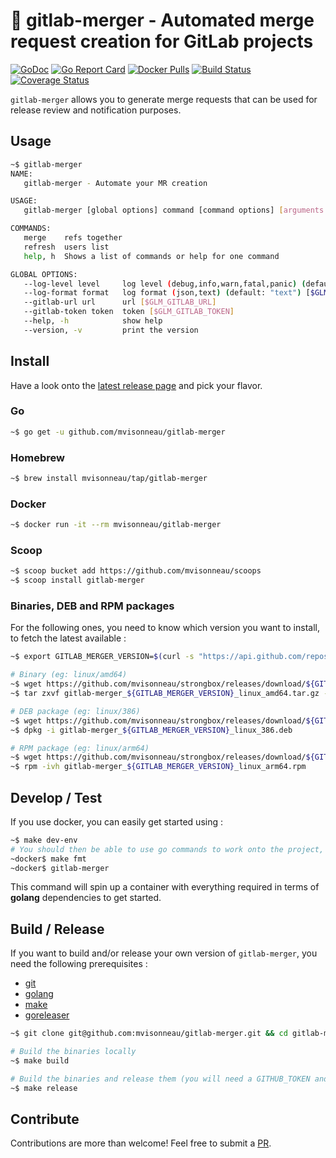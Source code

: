 # 🦊 gitlab-merger - Automated merge request creation for GitLab projects

[![GoDoc](https://godoc.org/github.com/mvisonneau/gitlab-merger?status.svg)](https://godoc.org/github.com/mvisonneau/gitlab-merger)
[![Go Report Card](https://goreportcard.com/badge/github.com/mvisonneau/gitlab-merger)](https://goreportcard.com/report/github.com/mvisonneau/gitlab-merger)
[![Docker Pulls](https://img.shields.io/docker/pulls/mvisonneau/gitlab-merger.svg)](https://hub.docker.com/r/mvisonneau/gitlab-merger/)
[![Build Status](https://cloud.drone.io/api/badges/mvisonneau/gitlab-merger/status.svg)](https://cloud.drone.io/mvisonneau/gitlab-merger)
[![Coverage Status](https://coveralls.io/repos/github/mvisonneau/gitlab-merger/badge.svg?branch=master)](https://coveralls.io/github/mvisonneau/gitlab-merger?branch=master)

`gitlab-merger` allows you to generate merge requests that can be used for release review and notification purposes.

## Usage

```bash
~$ gitlab-merger
NAME:
   gitlab-merger - Automate your MR creation

USAGE:
   gitlab-merger [global options] command [command options] [arguments...]

COMMANDS:
   merge    refs together
   refresh  users list
   help, h  Shows a list of commands or help for one command

GLOBAL OPTIONS:
   --log-level level     log level (debug,info,warn,fatal,panic) (default: "info") [$GLM_LOG_LEVEL]
   --log-format format   log format (json,text) (default: "text") [$GLM_LOG_FORMAT]
   --gitlab-url url      url [$GLM_GITLAB_URL]
   --gitlab-token token  token [$GLM_GITLAB_TOKEN]
   --help, -h            show help
   --version, -v         print the version
```

## Install

Have a look onto the [latest release page](https://github.com/mvisonneau/gitlab-merger/releases/latest) and pick your flavor.

### Go

```bash
~$ go get -u github.com/mvisonneau/gitlab-merger
```

### Homebrew

```bash
~$ brew install mvisonneau/tap/gitlab-merger
```

### Docker

```bash
~$ docker run -it --rm mvisonneau/gitlab-merger
```

### Scoop

```bash
~$ scoop bucket add https://github.com/mvisonneau/scoops
~$ scoop install gitlab-merger
```

### Binaries, DEB and RPM packages

For the following ones, you need to know which version you want to install, to fetch the latest available :

```bash
~$ export GITLAB_MERGER_VERSION=$(curl -s "https://api.github.com/repos/mvisonneau/gitlab-merger/releases/latest" | grep '"tag_name":' | sed -E 's/.*"([^"]+)".*/\1/')
```

```bash
# Binary (eg: linux/amd64)
~$ wget https://github.com/mvisonneau/strongbox/releases/download/${GITLAB_MERGER_VERSION}/gitlab-merger_${GITLAB_MERGER_VERSION}_linux_amd64.tar.gz
~$ tar zxvf gitlab-merger_${GITLAB_MERGER_VERSION}_linux_amd64.tar.gz -C /usr/local/bin

# DEB package (eg: linux/386)
~$ wget https://github.com/mvisonneau/strongbox/releases/download/${GITLAB_MERGER_VERSION}/gitlab-merger_${GITLAB_MERGER_VERSION}_linux_386.deb
~$ dpkg -i gitlab-merger_${GITLAB_MERGER_VERSION}_linux_386.deb

# RPM package (eg: linux/arm64)
~$ wget https://github.com/mvisonneau/strongbox/releases/download/${GITLAB_MERGER_VERSION}/gitlab-merger_${GITLAB_MERGER_VERSION}_linux_arm64.rpm
~$ rpm -ivh gitlab-merger_${GITLAB_MERGER_VERSION}_linux_arm64.rpm
```

## Develop / Test

If you use docker, you can easily get started using :

```bash
~$ make dev-env
# You should then be able to use go commands to work onto the project, eg:
~docker$ make fmt
~docker$ gitlab-merger
```

This command will spin up a container with everything required in terms of **golang** dependencies to get started.

## Build / Release

If you want to build and/or release your own version of `gitlab-merger`, you need the following prerequisites :

- [git](https://git-scm.com/)
- [golang](https://golang.org/)
- [make](https://www.gnu.org/software/make/)
- [goreleaser](https://goreleaser.com/)

```bash
~$ git clone git@github.com:mvisonneau/gitlab-merger.git && cd gitlab-merger

# Build the binaries locally
~$ make build

# Build the binaries and release them (you will need a GITHUB_TOKEN and to reconfigure .goreleaser.yml)
~$ make release
```

## Contribute

Contributions are more than welcome! Feel free to submit a [PR](https://github.com/mvisonneau/gitlab-merger/pulls).
